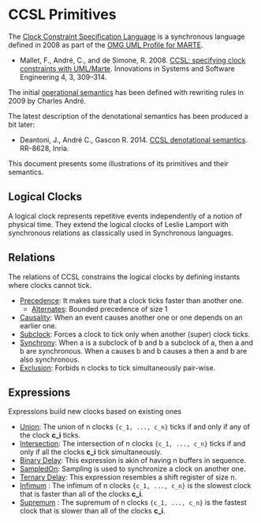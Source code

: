 # CCSL Primitives

The [Clock Constraint Specification Language](https://en.wikipedia.org/wiki/Clock_Constraints_Specification_Language) is a synchronous language defined in 2008 as part of the [OMG UML Profile for MARTE](https://www.omg.org/omgmarte/).

- Mallet, F., André, C., and de Simone, R. 2008. [CCSL: specifying clock constraints with UML/Marte](https://doi.org/10.1007/s11334-008-0055-2). Innovations in Systems and Software Engineering 4, 3, 309–314.

The initial [operational semantics](https://hal.inria.fr/inria-00384077v2) has been defined with rewriting rules in 2009 by Charles André.

The latest description of the denotational semantics has been produced a bit later:

- Deantoni, J., André C., Gascon R. 2014. [CCSL denotational semantics](https://hal.archives-ouvertes.fr/hal-01082274/). RR-8628, Inria. 

This document presents some illustrations of its primitives and their semantics.

## Logical Clocks

A logical clock represents repetitive events independently of a notion of physical time. They extend the logical clocks of Leslie Lamport with synchronous relations as classically used in Synchronous languages.

## Relations

The relations of CCSL constrains the logical clocks by defining instants where clocks cannot tick.

- [Precedence](doc/Precedence.md): It makes sure that a clock ticks faster than another one.
	- [Alternates](doc/Alternates.md): Bounded precedence of size 1
- [Causality](doc/causality.md): When an event causes another one or one depends on an earlier one.
- [Subclock](doc/subclock.md): Forces a clock to tick only when another (super) clock ticks.
- [Synchrony](doc/Synchrony.md): When a is a subclock of b and b a subclock of a, then a and b are synchronous. When a causes b and b causes a then a and b are also synchronous.
- [Exclusion](doc/Exclusion.md): Forbids n clocks to tick simultaneously pair-wise.

## Expressions

Expressions build new clocks based on existing ones

- [Union](doc/UnionIntersection.md): The union of n clocks `{c_1, ..., c_n}` ticks if and only if any of the clock **c_i** ticks. 
- [Intersection](doc/UnionIntersection.md): The intersection of n clocks `{c_1, ..., c_n}` ticks if and only if all the clocks **c_i** tick simultaneously. 
- [Binary Delay](doc/BinaryDelay.md): This expression is akin of having n buffers in sequence.
- [SampledOn](doc/SampledOn.md): Sampling is used to synchronize a clock on another one. 
- [Ternary Delay](doc/TernaryDelay.md): This expression resembles a shift register of size n.
- [Infimum](InfSup.md) : The infimum of n clocks `{c_1, ..., c_n}` is the slowest clock that is faster than all of the clocks **c_i**.
- [Supremum](InfSup.md) : The supremum of n clocks `{c_1, ..., c_n}` is the fastest clock that is slower than all of the clocks **c_i**.
 
